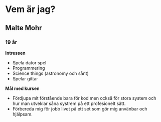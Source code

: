 # Vem är jag?
## Malte Mohr
### 19 år

**Intressen**
- Spela dator spel
- Programmering
- Science things (astronomy och sånt)
- Spelar gittar

**Mål med kursen**
- Fördjupa mit förstående bara för kod men också för stora system och hur man utveklar såna systrem på ett profesionelt sätt.
- Förbereda mig för jobb livet på ett set som gör mig använbar och hjälpsam.